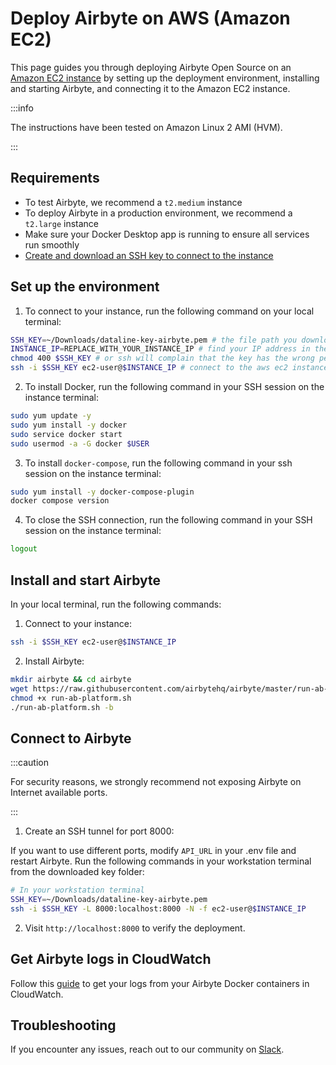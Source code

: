 # Deploy Airbyte on AWS (Amazon EC2)

This page guides you through deploying Airbyte Open Source on an [Amazon EC2 instance](https://docs.aws.amazon.com/AWSEC2/latest/UserGuide/concepts.html) by setting up the deployment environment, installing and starting Airbyte, and connecting it to the Amazon EC2 instance.

:::info

The instructions have been tested on Amazon Linux 2 AMI (HVM).

:::

## Requirements

- To test Airbyte, we recommend a `t2.medium` instance
- To deploy Airbyte in a production environment, we recommend a `t2.large` instance
- Make sure your Docker Desktop app is running to ensure all services run smoothly
- [Create and download an SSH key to connect to the instance](https://docs.aws.amazon.com/AWSEC2/latest/UserGuide/create-key-pairs.html)

## Set up the environment

1. To connect to your instance, run the following command on your local terminal:

```bash
SSH_KEY=~/Downloads/dataline-key-airbyte.pem # the file path you downloaded the key
INSTANCE_IP=REPLACE_WITH_YOUR_INSTANCE_IP # find your IP address in the EC2 console under the Instances tab
chmod 400 $SSH_KEY # or ssh will complain that the key has the wrong permissions
ssh -i $SSH_KEY ec2-user@$INSTANCE_IP # connect to the aws ec2 instance AMI and the your private IP address
```

2. To install Docker, run the following command in your SSH session on the instance terminal:

```bash
sudo yum update -y
sudo yum install -y docker
sudo service docker start
sudo usermod -a -G docker $USER
```

3. To install `docker-compose`, run the following command in your ssh session on the instance terminal:

```bash
sudo yum install -y docker-compose-plugin
docker compose version
```

4. To close the SSH connection, run the following command in your SSH session on the instance terminal:

```bash
logout
```

## Install and start Airbyte

In your local terminal, run the following commands:

1. Connect to your instance:

```bash
ssh -i $SSH_KEY ec2-user@$INSTANCE_IP
```

2. Install Airbyte:

```bash
mkdir airbyte && cd airbyte
wget https://raw.githubusercontent.com/airbytehq/airbyte/master/run-ab-platform.sh
chmod +x run-ab-platform.sh
./run-ab-platform.sh -b
```

## Connect to Airbyte

:::caution

For security reasons, we strongly recommend not exposing Airbyte on Internet available ports.

:::

1. Create an SSH tunnel for port 8000:

If you want to use different ports, modify `API_URL` in your .env file and restart Airbyte.
Run the following commands in your workstation terminal from the downloaded key folder:

```bash
# In your workstation terminal
SSH_KEY=~/Downloads/dataline-key-airbyte.pem
ssh -i $SSH_KEY -L 8000:localhost:8000 -N -f ec2-user@$INSTANCE_IP
```

2. Visit `http://localhost:8000` to verify the deployment.

## Get Airbyte logs in CloudWatch

Follow this [guide](https://aws.amazon.com/pt/premiumsupport/knowledge-center/cloudwatch-docker-container-logs-proxy/) to get your logs from your Airbyte Docker containers in CloudWatch.

## Troubleshooting

If you encounter any issues, reach out to our community on [Slack](https://slack.airbyte.com/).
